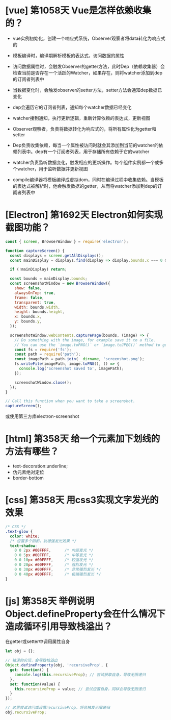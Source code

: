 # [vue] 第1058天 Vue是怎样依赖收集的？

- vue实例初始化，创建一个响应式系统，Observer观察者将data转化为响应式的
- 模板编译时，编译期解析模板的表达式，访问数据的属性
- 访问数据属性时，会触发Observer的getter方法，此时Dep（依赖收集器）会检查当前是否存在一个活跃的Watcher，如果存在，则将watcher添加到dep的订阅者列表中
- 当数据变化时，会触发observer的setter方法，setter方法会通知dep数据已变化
- dep会遍历它的订阅者列表，通知每个watcher数据已经变化
- watcher接到通知，执行更新逻辑，重新计算依赖的表达式，更新视图

- Observer观察者，负责将数据转化为响应式的，将所有属性化为getter和setter
- Dep负责收集依赖，每当一个属性被访问时就会其添加到当前的watcher的依赖列表中。dep有一个订阅者列表，用于存储所有依赖于它的watcher
- watcher负责监听数据变化，触发相应的更新操作。每个组件实例都一个或多个watcher，用于监听数据并更新视图
- compile编译器将模板编译成虚拟dom，同时在编译过程中收集依赖。当模板的表达式被解析时，他会触发数据的getter，从而将watcher添加到dep的订阅者列表中

# [Electron] 第1692天 Electron如何实现截图功能？

```javascript
const { screen, BrowserWindow } = require('electron');

function captureScreen() {
  const displays = screen.getAllDisplays();
  const mainDisplay = displays.find(display => display.bounds.x === 0 && display.bounds.y === 0);

  if (!mainDisplay) return;

  const bounds = mainDisplay.bounds;
  const screenshotWindow = new BrowserWindow({
    show: false,
    alwaysOnTop: true,
    frame: false,
    transparent: true,
    width: bounds.width,
    height: bounds.height,
    x: bounds.x,
    y: bounds.y,
  });

  screenshotWindow.webContents.capturePage(bounds, (image) => {
    // Do something with the image, for example save it to a file.
    // You can use the `image.toPNG()` or `image.toJPEG()` method to get the image data.
    const fs = require('fs');
    const path = require('path');
    const imagePath = path.join(__dirname, 'screenshot.png');
    fs.writeFile(imagePath, image.toPNG(), () => {
      console.log('Screenshot saved to', imagePath);
    });

    screenshotWindow.close();
  });
}

// Call this function when you want to take a screenshot.
captureScreen();

```
或使用第三方库electron-screenshot

# [html] 第358天 给一个元素加下划线的方法有哪些？

- text-decoration:underline;
- 伪元素绝对定位
- border-bottom

# [css] 第358天 用css3实现文字发光的效果

```css
/* CSS */
.text-glow {
  color: white;
  /* 设置多个阴影，以增强发光效果 */
  text-shadow:
    0 0 2px #00FFFF,      /* 内部发光 */
    0 0 5px #00FFFF,      /* 中等发光 */
    0 0 10px #00FFFF,     /* 较强发光 */
    0 0 20px #00FFFF,     /* 强烈发光 */
    0 0 30px #00FFFF,     /* 非常强烈发光 */
    0 0 40px #00FFFF;     /* 极端强烈发光 */
}

```

# [js] 第358天 举例说明Object.defineProperty会在什么情况下造成循环引用导致栈溢出？

在getter或setter中调用属性自身
```javascript
let obj = {};

// 错误的实现，会导致栈溢出
Object.defineProperty(obj, 'recursiveProp', {
  get: function() {
    console.log(this.recursiveProp); // 尝试获取自身，导致无限递归
  },
  set: function(value) {
    this.recursiveProp = value; // 尝试设置自身，同样会导致无限递归
  }
});

// 这里尝试访问或设置recursiveProp，将会触发无限递归
obj.recursiveProp;

```
